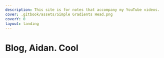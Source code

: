 ```yaml
---
description: This site is for notes that accompany my YouTube videos.
cover: .gitbook/assets/Simple Gradients Head.png
coverY: 0
layout: landing
---
```


# Blog, Aidan. Cool

